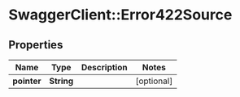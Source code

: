 # SwaggerClient::Error422Source

## Properties
Name | Type | Description | Notes
------------ | ------------- | ------------- | -------------
**pointer** | **String** |  | [optional] 


